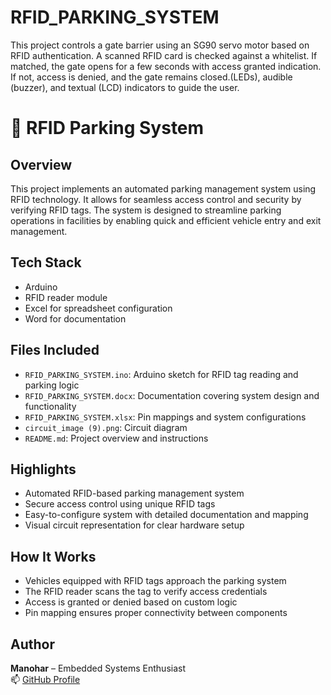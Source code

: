# RFID_PARKING_SYSTEM
This project controls a gate barrier using an SG90 servo motor based on RFID authentication. A scanned RFID card is checked against a whitelist. If matched, the gate opens for a few seconds with access granted indication. If not, access is denied, and the gate remains closed.(LEDs), audible (buzzer), and textual (LCD) indicators to guide the user.
# 🚗 RFID Parking System

## Overview
This project implements an automated parking management system using RFID technology. It allows for seamless access control and security by verifying RFID tags. The system is designed to streamline parking operations in facilities by enabling quick and efficient vehicle entry and exit management.

## Tech Stack
- Arduino
- RFID reader module
- Excel for spreadsheet configuration
- Word for documentation

## Files Included
- `RFID_PARKING_SYSTEM.ino`: Arduino sketch for RFID tag reading and parking logic
- `RFID_PARKING_SYSTEM.docx`: Documentation covering system design and functionality
- `RFID_PARKING_SYSTEM.xlsx`: Pin mappings and system configurations
- `circuit_image (9).png`: Circuit diagram
- `README.md`: Project overview and instructions

## Highlights
- Automated RFID-based parking management system
- Secure access control using unique RFID tags
- Easy-to-configure system with detailed documentation and mapping
- Visual circuit representation for clear hardware setup

## How It Works
- Vehicles equipped with RFID tags approach the parking system
- The RFID reader scans the tag to verify access credentials
- Access is granted or denied based on custom logic
- Pin mapping ensures proper connectivity between components

## Author
**Manohar** – Embedded Systems Enthusiast  
📫 [GitHub Profile](https://github.com/manohar146)
